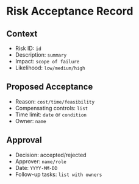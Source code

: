# Risk Acceptance Record

## Context

- Risk ID: `id`
- Description: `summary`
- Impact: `scope of failure`
- Likelihood: `low/medium/high`

## Proposed Acceptance

- Reason: `cost/time/feasibility`
- Compensating controls: `list`
- Time limit: `date` or `condition`
- Owner: `name`

## Approval

- Decision: accepted/rejected
- Approver: `name/role`
- Date: `YYYY-MM-DD`
- Follow-up tasks: `list with owners`
